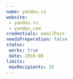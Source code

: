 ```yaml
---
name: yandex.ru
website:
 - yandex.ru
 - yandex.com
credentials: emailPass
needsPreperation: false
status:
 works: true
 date: 2018-08
limits:
 maxRecipients: 35
---
```


